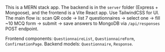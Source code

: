 <!-- Use this file to provide workspace-specific custom instructions to Copilot. For more details, visit https://code.visualstudio.com/docs/copilot/copilot-customization#_use-a-githubcopilotinstructionsmd-file -->

This is a MERN stack app. The backend is in the `server` folder (Express + Mongoose), and the frontend is a Vite React app. Use TailwindCSS for UI. The main flow is: scan QR code → list 7 questionnaires → select one → fill ~10 MCQ form → submit → save answers to MongoDB via `/api/responses` POST endpoint.

Frontend components: `QuestionnaireList`, `QuestionnaireForm`, `ConfirmationPage`. Backend models: `Questionnaire`, `Response`.
